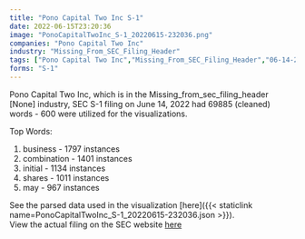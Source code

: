 ```yaml
---
title: "Pono Capital Two Inc S-1"
date: 2022-06-15T23:20:36
image: "PonoCapitalTwoInc_S-1_20220615-232036.png"
companies: "Pono Capital Two Inc"
industry: "Missing_From_SEC_Filing_Header"
tags: ["Pono Capital Two Inc","Missing_From_SEC_Filing_Header","06-14-2022","S-1"]
forms: "S-1"
---
```

Pono Capital Two Inc, which is in the Missing_from_sec_filing_header [None] industry, SEC S-1 filing on June 14, 2022 had 69885 (cleaned) words - 600 were utilized for the visualizations.

Top Words:
1. business - 1797 instances
2. combination - 1401 instances
3. initial - 1134 instances
4. shares - 1011 instances
5. may - 967 instances


See the parsed data used in the visualization [here]({{< staticlink name=PonoCapitalTwoInc_S-1_20220615-232036.json >}}).  
View the actual filing on the SEC website [here](https://www.sec.gov/Archives/edgar/data/1930313/0001493152-22-016619.txt)
